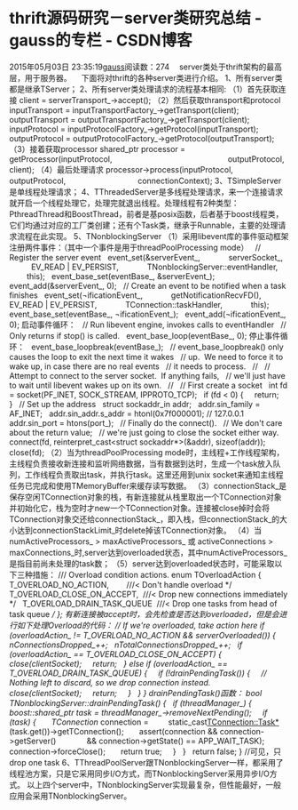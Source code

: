 # thrift源码研究－server类研究总结 - gauss的专栏 - CSDN博客
2015年05月03日 23:35:19[gauss](https://me.csdn.net/mathlmx)阅读数：274
　server类处于thrift架构的最高层，用于服务器。
　下面将对thrift的各种server类进行介绍。
1、所有server类都是继承TServer；
2、所有server类处理请求的流程基本相同:
（1）首先获取连接
client = serverTransport_->accept();
（2）然后获取thransport和protocol
inputTransport = inputTransportFactory_->getTransport(client);
outputTransport = outputTransportFactory_->getTransport(client);
inputProtocol = inputProtocolFactory_->getProtocol(inputTransport);
outputProtocol = outputProtocolFactory_->getProtocol(outputTransport);
（3）接着获取processor
shared_ptr<TProcessor> processor = getProcessor(inputProtocol,
                                                    outputProtocol, client);
（4）最后处理请求
processor->process(inputProtocol, outputProtocol,
                                connectionContext);
3、TSimpleServer是单线程处理请求；
4、TThreadedServer是多线程处理请求，来一个连接请求就开启一个线程处理它，处理完就退出线程。处理线程有2种类型：PthreadThread和BoostThread，前者是基posix函数，后者基于boost线程类，它们均通过对应的工厂类创建；还有个Task类，继承于Runnable，主要的处理请求流程在此实现。
5、TNonblockingServer
（1）采用libevent库的事件驱动框架
注册两件事件：（其中一个事件是用于threadPoolProcessing mode）
  // Register the server event
  event_set(&serverEvent_,
            serverSocket_,
            EV_READ | EV_PERSIST,
            TNonblockingServer::eventHandler,
            this);
  event_base_set(eventBase_, &serverEvent_);
  event_add(&serverEvent_, 0);
  // Create an event to be notified when a task finishes
  event_set(¬ificationEvent_,
            getNotificationRecvFD(),
            EV_READ | EV_PERSIST,
            TConnection::taskHandler,
            this);
  event_base_set(eventBase_, ¬ificationEvent_);
  event_add(¬ificationEvent_, 0);
启动事件循环：
  // Run libevent engine, invokes calls to eventHandler
  // Only returns if stop() is called.
  event_base_loop(eventBase_, 0);
停止事件循环：
  event_base_loopbreak(eventBase_);
  // event_base_loopbreak() only causes the loop to exit the next time it wakes
  // up.  We need to force it to wake up, in case there are no real events
  // it needs to process.
  //
  // Attempt to connect to the server socket.  If anything fails,
  // we'll just have to wait until libevent wakes up on its own.
  //
  // First create a socket
  int fd = socket(PF_INET, SOCK_STREAM, IPPROTO_TCP);
  if (fd < 0) {
    return;
  }
  // Set up the address
  struct sockaddr_in addr;
  addr.sin_family = AF_INET;
  addr.sin_addr.s_addr = htonl(0x7f000001); // 127.0.0.1
  addr.sin_port = htons(port_);
  // Finally do the connect().
  // We don't care about the return value;
  // we're just going to close the socket either way.
  connect(fd, reinterpret_cast<struct sockaddr*>(&addr), sizeof(addr));
  close(fd);
（2）当为threadPoolProcessing mode时，主线程+工作线程架构，主线程负责接收新连接和监听网络数据，当有数据到达时，生成一个task放入队列，工作线程负责取出task，并执行task。这里还用到unix socket来通知主线程任务已完成和使用TMemoryBuffer来缓存读写数据。
（3）connectionStack_是保存空闲TConnection对象的栈，有新连接就从栈里取出一个TConnection对象并初始化它，栈为空时才new一个TConnection对象。连接被close掉时会将TConnection对象交还给connectionStack_，即入栈，但connectionStack_的大小达到connectionStackLimit_时delete掉该TConnection对象。
（4）当numActiveProcessors_ > maxActiveProcessors_ 或 activeConnections > maxConnections_时,server达到overloaded状态，其中numActiveProcessors_是指目前尚未处理的task数；
（5）server达到overloaded状态时，可能采取以下三种措施：
/// Overload condition actions.
enum TOverloadAction {
  T_OVERLOAD_NO_ACTION,        ///< Don't handle overload */
  T_OVERLOAD_CLOSE_ON_ACCEPT,  ///< Drop new connections immediately */
  T_OVERLOAD_DRAIN_TASK_QUEUE  ///< Drop one tasks from head of task queue */
};
有新连接被accept时，会先检查是否达到overloaded，但是会进行如下处理Overload的代码：
// If we're overloaded, take action here
if (overloadAction_ != T_OVERLOAD_NO_ACTION && serverOverloaded()) {
  nConnectionsDropped_++;
  nTotalConnectionsDropped_++;
  if (overloadAction_ == T_OVERLOAD_CLOSE_ON_ACCEPT) {
    close(clientSocket);
    return;
  } else if (overloadAction_ == T_OVERLOAD_DRAIN_TASK_QUEUE) {
    if (!drainPendingTask()) {
    // Nothing left to discard, so we drop connection instead.
    close(clientSocket);
    return;
    }
  }
}
drainPendingTask()函数：
bool TNonblockingServer::drainPendingTask() {
  if (threadManager_) {
    boost::shared_ptr<Runnable> task = threadManager_->removeNextPending();
    if (task) {
      TConnection* connection =
        static_cast<TConnection::Task*>(task.get())->getTConnection();
      assert(connection && connection->getServer()
             && connection->getState() == APP_WAIT_TASK);
      connection->forceClose();
      return true;
    }
  }
  return false;
} //可见，只drop one task
6、TThreadPoolServer跟TNonblockingServer一样，都采用了线程池方案，只是它采用同步I/O方式，而TNonblockingServer采用异步I/O方式。
以上四个server中，TNonblockingServer实现最复杂，但性能最好，一般应用会采用TNonblockingServer。
            

